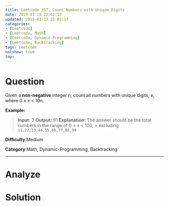 ```yaml
---
title: Leetcode 357. Count Numbers with Unique Digits
date: 2019-01-23 22:02:17
updated: 2019-01-23 22:02:17
categories: 
- [Leetcode]
- [Leetcode, Math]
- [Leetcode, Dynamic-Programming]
- [Leetcode, Backtracking]
tags: Leetcode
notshow: true
top:
---
```


# Question

Given a  **non-negative**  integer n, count all numbers with unique digits, x, where 0 ≤ x < 10n.

**Example:**

> **Input:** 2
> **Output:** 91 
> **Explanation:** The answer should be the total numbers in the range of 0 ≤ x < 100, 
             > excluding `11,22,33,44,55,66,77,88,99`

**Difficulty**:Medium

**Category**:Math, Dynamic-Programming, Backtracking

<!-- more -->

------------

# Analyze

# Solution

```cpp

```


